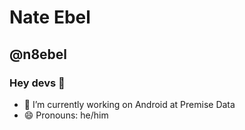 # Nate Ebel
## @n8ebel


### Hey devs 👋

- 🔭 I’m currently working on Android at Premise Data
- 😄 Pronouns: he/him

<!--
**n8ebel/n8ebel** is a ✨ _special_ ✨ repository because its `README.md` (this file) appears on your GitHub profile.

Here are some ideas to get you started:

- 🔭 I’m currently working on ...
- 🌱 I’m currently learning ...
- 👯 I’m looking to collaborate on ...
- 🤔 I’m looking for help with ...
- 💬 Ask me about ...
- 📫 How to reach me: ...
- 😄 Pronouns: ...
- ⚡ Fun fact: ...
-->
